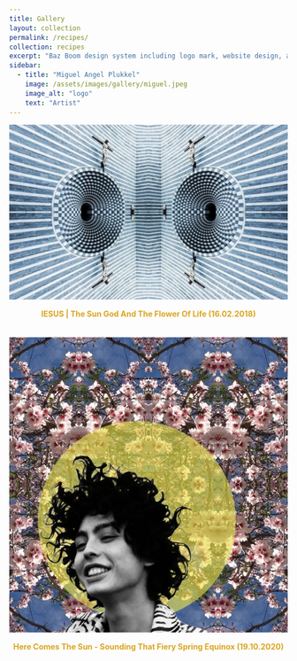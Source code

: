 ```yaml
---
title: Gallery
layout: collection
permalink: /recipes/
collection: recipes
excerpt: "Baz Boom design system including logo mark, website design, and branding applications."
sidebar:
  - title: "Miguel Angel Plukkel"
    image: /assets/images/gallery/miguel.jpeg
    image_alt: "logo"
    text: "Artist"
---
```

<!DOCTYPE html>
<html lang="en">

<head>
  <!-- Your existing styles and head content -->

  <style>
    /* Additional styles for better formatting */
    .image-gallery {
      display: flex;
      flex-wrap: wrap;
      justify-content: space-between;
    }

    #scrollUpBtn {
      display: none;
      position: fixed;
      bottom: 20px;
      right: 20px;
      background-color: #daa520;
      color: #fff;
      border: none;
      border-radius: 5px;
      padding: 10px;
      cursor: pointer;
      font-weight: bold;
      transition: background-color 0.3s;
    }

    #scrollUpBtn:hover {
      background-color: #ffd700; /* Change color on hover */
    }

    .image-item {
      margin-bottom: 20px;
      overflow: hidden; /* Hide overflow to prevent layout shifts on hover */
    }

    .image-item img {
      transition: transform 0.3s ease-in-out; /* Add transition effect */
    }

    .image-item:hover img {
      transform: scale(1.2); /* Increase the scale on hover (adjust the value as needed) */
    }

    .image-caption {
      text-align: center;
    }

    .golden-link {
      color: #daa520 !important; /* Set the text color to golden */
      text-decoration: none; /* Remove the default underline */
      font-weight: bold; /* Optionally set the font weight to bold */
    }

    .golden-link:hover {
      text-decoration: underline; /* Add underline on hover */
    }

    .golden-text {
      color: #daa520 !important; /* Set the text color to golden */
    }

    /* Styles for moving the request a quote to the side */
    .quote-container {
      position: fixed;
      top: 50%;
      right: 20px;
      transform: translateY(-50%);
      width: 300px; /* Adjust the width as needed */
      background-color: #f8f8f8;
      padding: 20px;
      border-radius: 5px;
      box-shadow: 0 0 10px rgba(0, 0, 0, 0.1);
    }
  </style>
</head>

<body>
  <!-- Rest of your HTML content -->
  <div class="image-gallery">
    <div class="image-item">
      <a href="/page1.md/" class="golden-link">
        <img src="/assets/images/gallery/jesus.jpg" alt="Image 1" />
        <div class="image-caption">
          <p class="golden-text">IESUS | The Sun God And The Flower Of Life (16.02.2018)</p>
        </div>
      </a>
    </div>
    <div class="image-item">
      <a href="/page2.md/" class="golden-link">
        <img src="/assets/images/gallery/halo.jpeg" alt="Image 2" />
        <div class="image-caption">
          <p class="golden-text">Here Comes The Sun - Sounding That Fiery Spring Equinox (19.10.2020)</p>
        </div>
      </a>
    </div>
  </div>

  <!-- Scroll-up button -->
  <button id="scrollUpBtn" onclick="scrollToTop()">Scroll Up</button>

  <!-- Your existing scripts and body content -->

  <script>
    // Show/hide the scroll-up button based on scroll position
    window.onscroll = function () {
      showScrollUpButton();
    };

    function showScrollUpButton() {
      var scrollUpBtn = document.getElementById("scrollUpBtn");
      if (document.body.scrollTop > 20 || document.documentElement.scrollTop > 20) {
        scrollUpBtn.style.display = "block";
      } else {
        scrollUpBtn.style.display = "none";
      }
    }

    // Scroll to the top function
    function scrollToTop() {
      document.body.scrollTop = 0; // For Safari
      document.documentElement.scrollTop = 0; // For Chrome, Firefox, IE, and Opera
    }
  </script>
</body>

</html>
